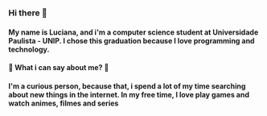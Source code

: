 ### Hi there 👋

#### My name is Luciana, and i'm a computer science student at Universidade Paulista - UNIP. I chose this graduation because I love programming and technology.
#### 🚩 What i can say about me? 🔎
#### I'm a curious person, because that, i spend a lot of my time searching about new things in the internet. In my free time, I love play games and watch animes, filmes and series
